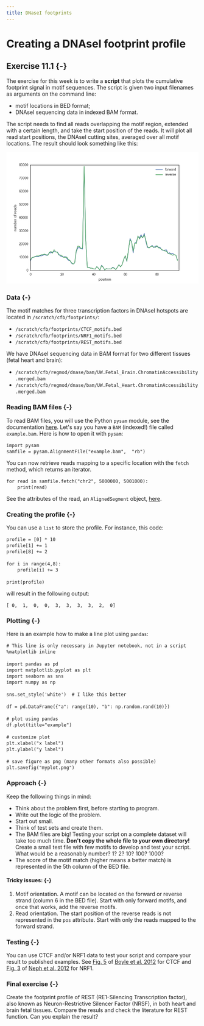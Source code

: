 ```yaml
---
title: DNaseI footprints
---
```


# Creating a DNAseI footprint profile

## **Exercise** 11.1 {-}

The exercise for this week is to write a **script** that plots the cumulative footprint signal in motif sequences. 
The script is given two input filenames as arguments on the command line:

* motif locations in BED format;
* DNAseI sequencing data in indexed BAM format.

The script needs to find all reads overlapping the motif region, 
extended with a certain length, 
and take the start position of the reads.
It will plot all read start positions, the DNAseI cutting sites, 
averaged over all motif locations.
The result should look something like this:

![An example of a CTCF footprint profile.](img/CTCF.Fetal_Brain.png)

### Data {-}

The motif matches for three transcription factors in DNAseI hotspots are located in `/scratch/cfb/footprints/`:

* `/scratch/cfb/footprints/CTCF_motifs.bed`
* `/scratch/cfb/footprints/NRF1_motifs.bed`
* `/scratch/cfb/footprints/REST_motifs.bed`

We have DNAseI sequencing data in BAM format for two different tissues (fetal heart and brain):

* `/scratch/cfb/regmod/dnase/bam/UW.Fetal_Brain.ChromatinAccessibility.merged.bam`
* `/scratch/cfb/regmod/dnase/bam/UW.Fetal_Heart.ChromatinAccessibility.merged.bam`

### Reading BAM files {-}

To read BAM files, you will use the Python `pysam` module, 
see the documentation [here](http://pysam.readthedocs.org/).
Let's say you have a `BAM` (indexed!) file called `example.bam`. 
Here is how to open it with `pysam`:

```{.python}
import pysam
samfile = pysam.AlignmentFile("example.bam",  "rb")
```

You can now retrieve reads mapping to a specific location with the `fetch` method, 
which returns an iterator.

```{.python}
for read in samfile.fetch("chr2", 5000000, 5001000):
	print(read)
```

See the attributes of the read, an `AlignedSegment` object, [here](http://pysam.readthedocs.org/en/latest/api.html#pysam.AlignedSegment).

### Creating the profile {-}

You can use a `list` to store the profile. 
For instance, this code:

```{.python}
profile = [0] * 10
profile[1] += 1
profile[8] += 2

for i in range(4,8):
	profile[i] += 3

print(profile)
```

will result in the following output:

```
[ 0,  1,  0,  0,  3,  3,  3,  3,  2,  0]
```

### Plotting {-}

Here is an example how to make a line plot using `pandas`:

```{.python}
# This line is only necessary in Jupyter notebook, not in a script
%matplotlib inline

import pandas as pd
import matplotlib.pyplot as plt
import seaborn as sns
import numpy as np

sns.set_style('white')  # I like this better 

df = pd.DataFrame({"a": range(10), "b": np.random.rand(10)})

# plot using pandas
df.plot(title="example")

# customize plot
plt.xlabel("x label")
plt.ylabel("y label")

# save figure as png (many other formats also possible)
plt.savefig("myplot.png")
```

### Approach {-}

Keep the following things in mind:

* Think about the problem first, before starting to program.
* Write out the logic of the problem.
* Start out small.
* Think of test sets and create them.
* The BAM files are big! Testing your script on a complete dataset will take too much time. **Don't copy the whole file to your own directory!**
  Create a small test file with few motifs to develop and test your script. What would be a reasonably number? 1? 2? 10? 100? 1000?
* The score of the motif match (higher means a better match) is represented in the 5th column of the BED file.

#### Tricky issues: {-}

1. Motif orientation. A motif can be located on the forward or reverse strand (column 6 in the BED file). Start with only forward motifs, and once that works, add the reverse motifs.
2. Read orientation. The start position of the reverse reads is not represented in the `pos` attribute. 
   Start with only the reads mapped to the forward strand.

### Testing {-}

You can use CTCF and/or NRF1 data to test your script and compare your result to published examples.
See [Fig. 5](http://genome.cshlp.org/content/21/3/456/F5.expansion.html) of [Boyle et al. 2012](https://dx.doi.org/10.1101/gr.112656.110) for CTCF and [Fig. 3](http://www.nature.com/nature/journal/v489/n7414/fig_tab/nature11212_F3.html) of [Neph et al. 2012](https://dx.doi.org/10.1038/nature11212) for NRF1.

### Final exercise {-}

Create the footprint profile of REST (RE1-Silencing Transcription factor), also known as Neuron-Restrictive Silencer Factor (NRSF), 
in both heart and brain fetal tissues. 
Compare the resuls and check the literature for REST function.
Can you explain the result?
